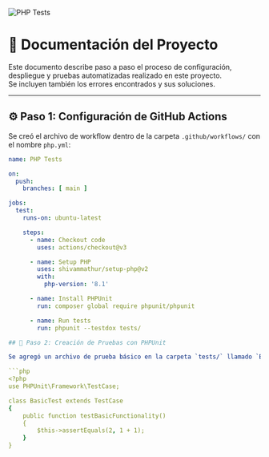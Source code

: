 ![PHP Tests](https://github.com/DeltaBairon/Despliegue_PHP/actions/workflows/PHP%20Tests/badge.svg)

# 📘 Documentación del Proyecto

Este documento describe paso a paso el proceso de configuración, despliegue y pruebas automatizadas realizado en este proyecto.  
Se incluyen también los errores encontrados y sus soluciones.

---

## ⚙️ Paso 1: Configuración de GitHub Actions

Se creó el archivo de workflow dentro de la carpeta `.github/workflows/` con el nombre `php.yml`:

```yaml
name: PHP Tests

on:
  push:
    branches: [ main ]

jobs:
  test:
    runs-on: ubuntu-latest

    steps:
      - name: Checkout code
        uses: actions/checkout@v3

      - name: Setup PHP
        uses: shivammathur/setup-php@v2
        with:
          php-version: '8.1'

      - name: Install PHPUnit
        run: composer global require phpunit/phpunit

      - name: Run tests
        run: phpunit --testdox tests/

## 🧪 Paso 2: Creación de Pruebas con PHPUnit

Se agregó un archivo de prueba básico en la carpeta `tests/` llamado `BasicTest.php`:

```php
<?php
use PHPUnit\Framework\TestCase;

class BasicTest extends TestCase
{
    public function testBasicFunctionality()
    {
        $this->assertEquals(2, 1 + 1);
    }
}


